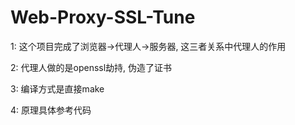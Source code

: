 # Web-Proxy-SSL-Tune

1: 这个项目完成了浏览器->代理人->服务器, 这三者关系中代理人的作用

2: 代理人做的是openssl劫持, 伪造了证书

3: 编译方式是直接make

4: 原理具体参考代码
